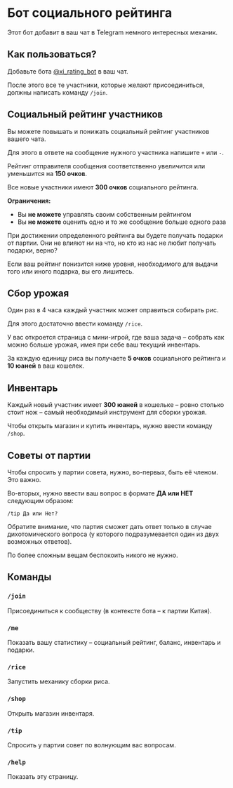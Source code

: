 # Бот социального рейтинга

Этот бот добавит в ваш чат в Telegram немного интересных механик.

## Как пользоваться?

Добавьте бота [@xi_rating_bot](https://t.me/xi_rating_bot) в ваш чат.

После этого все те участники, которые желают присоединиться, должны написать команду `/join`.

## Социальный рейтинг участников

Вы можете повышать и понижать социальный рейтинг участников вашего чата.

Для этого в ответе на сообщение нужного участника напишите `+` или `-`.

Рейтинг отправителя сообщения соответственно увеличится или уменьшится на **150 очков**.

Все новые участники имеют **300 очков** социального рейтинга.

**Ограничения:**

- Вы **не можете** управлять своим собственным рейтингом
- Вы **не можете** оценить одно и то же сообщение больше одного раза

При достижении определенного рейтинга вы будете получать подарки от партии.
Они не влияют ни на что, но кто из нас не любит получать подарки, верно?

Если ваш рейтинг понизится ниже уровня, необходимого для выдачи того или иного подарка, вы его лишитесь.

## Сбор урожая

Один раз в 4 часа каждый участник может оправиться собирать рис.

Для этого достаточно ввести команду `/rice`.

У вас откроется страница с мини-игрой, где ваша задача – собрать как можно больше урожая,
имея при себе ваш текущий инвентарь.

За каждую единицу риса вы получаете **5 очков** социального рейтинга и **10 юаней** в ваш кошелек.

## Инвентарь

Каждый новый участник имеет **300 юаней** в кошельке – ровно столько стоит нож – самый необходимый инструмент для сборки урожая.

Чтобы открыть магазин и купить инвентарь, нужно ввести команду `/shop`.

## Советы от партии

Чтобы спросить у партии совета, нужно, во-первых, быть её членом. Это важно.

Во-вторых, нужно ввести ваш вопрос в формате **ДА или НЕТ** следующим образом:

`/tip Да или Нет?`

Обратите внимание, что партия сможет дать ответ только в случае дихотомического вопроса 
(у которого подразумевается один из двух возможных ответов).

По более сложным вещам беспокоить никого не нужно.

## Команды

### `/join`

Присоединиться к сообществу (в контексте бота – к партии Китая).

### `/me`

Показать вашу статистику – социальный рейтинг, баланс, инвентарь и подарки.

### `/rice`

Запустить механику сборки риса.

### `/shop`

Открыть магазин инвентаря.

### `/tip`

Спросить у партии совет по волнующим вас вопросам.

### `/help`

Показать эту страницу.


